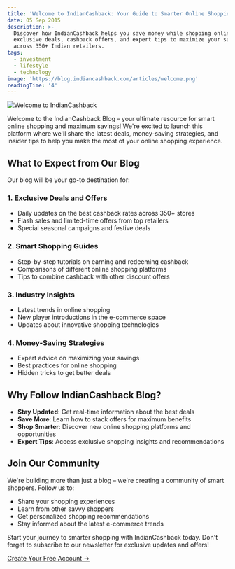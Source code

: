 ```yaml
---
title: 'Welcome to IndianCashback: Your Guide to Smarter Online Shopping'
date: 05 Sep 2015
description: >-
  Discover how IndianCashback helps you save money while shopping online. Get
  exclusive deals, cashback offers, and expert tips to maximize your savings
  across 350+ Indian retailers.
tags:
  - investment
  - lifestyle
  - technology
image: 'https://blog.indiancashback.com/articles/welcome.png'
readingTime: '4'
---
```


![Welcome to IndianCashback](https://blog.indiancashback.com/articles/welcome.png)

Welcome to the IndianCashback Blog – your ultimate resource for smart online shopping and maximum savings! We're excited to launch this platform where we'll share the latest deals, money-saving strategies, and insider tips to help you make the most of your online shopping experience.

## What to Expect from Our Blog

Our blog will be your go-to destination for:

### 1. Exclusive Deals and Offers
- Daily updates on the best cashback rates across 350+ stores
- Flash sales and limited-time offers from top retailers
- Special seasonal campaigns and festive deals

### 2. Smart Shopping Guides
- Step-by-step tutorials on earning and redeeming cashback
- Comparisons of different online shopping platforms
- Tips to combine cashback with other discount offers

### 3. Industry Insights
- Latest trends in online shopping
- New player introductions in the e-commerce space
- Updates about innovative shopping technologies

### 4. Money-Saving Strategies
- Expert advice on maximizing your savings
- Best practices for online shopping
- Hidden tricks to get better deals

## Why Follow IndianCashback Blog?

- **Stay Updated**: Get real-time information about the best deals
- **Save More**: Learn how to stack offers for maximum benefits
- **Shop Smarter**: Discover new online shopping platforms and opportunities
- **Expert Tips**: Access exclusive shopping insights and recommendations

## Join Our Community

We're building more than just a blog – we're creating a community of smart shoppers. Follow us to:
- Share your shopping experiences
- Learn from other savvy shoppers
- Get personalized shopping recommendations
- Stay informed about the latest e-commerce trends

Start your journey to smarter shopping with IndianCashback today. Don't forget to subscribe to our newsletter for exclusive updates and offers!

[Create Your Free Account →](https://www.indiancashback.com/signup)
